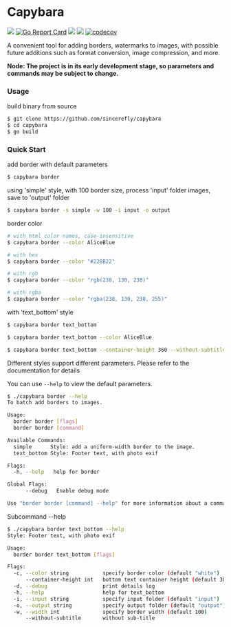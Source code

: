 # Capybara 
![](https://github.com/sincerefly/capybara/workflows/Build/badge.svg)
[![Go Report Card](https://goreportcard.com/badge/github.com/sincerefly/capybara)](https://goreportcard.com/report/github.com/sincerefly/capybara)
<a href="https://opensource.org/licenses/MIT"><img src="https://img.shields.io/badge/license-MIT-_red.svg"></a>
<a href="https://github.com/sincerefly/capybara/issues"><img src="https://img.shields.io/badge/contributions-welcome-brightgreen.svg?style=flat"></a>
[![codecov](https://codecov.io/gh/sincerefly/capybara/graph/badge.svg?token=D8RGT9H0TU)](https://codecov.io/gh/sincerefly/capybara)

A convenient tool for adding borders, watermarks to images, with possible future additions such as format conversion, image compression, and more.

**Node: The project is in its early development stage, so parameters and commands may be subject to change.**

### Usage

build binary from source

```bash
$ git clone https://github.com/sincerefly/capybara
$ cd capybara
$ go build
```

### Quick Start

add border with default parameters

```bash
$ capybara border
```

using 'simple' style, with 100 border size, process 'input' folder images, save to 'output' folder

```bash
$ capybara border -s simple -w 100 -i input -o output
```

border color 

```bash
# with html color names, case-insensitive
$ capybara border --color AliceBlue

# with hex
$ capybara border --color "#228B22"

# with rgb
$ capybara border --color "rgb(238, 130, 238)"

# with rgba
$ capybara border --color "rgba(238, 130, 238, 255)"
```

with 'text_bottom' style

```bash
$ capybara border text_bottom

$ capybara border text_bottom --color AliceBlue

$ capybara border text_bottom --container-height 360 --without-subtitle
```

Different styles support different parameters. Please refer to the documentation for details

You can use `--help` to view the default parameters.

```bash
$ ./capybara border --help
To batch add borders to images.

Usage:
  border border [flags]
  border border [command]

Available Commands:
  simple      Style: add a uniform-width border to the image.
  text_bottom Style: Footer text, with photo exif

Flags:
  -h, --help   help for border

Global Flags:
      --debug   Enable debug mode

Use "border border [command] --help" for more information about a command.

```

Subcommand --help

```bash
$ ./capybara border text_bottom --help
Style: Footer text, with photo exif

Usage:
  border border text_bottom [flags]

Flags:
  -c, --color string           specify border color (default "white")
      --container-height int   bottom text container height (default 300)
  -d, --debug                  print details log
  -h, --help                   help for text_bottom
  -i, --input string           specify input folder (default "input")
  -o, --output string          specify output folder (default "output")
  -w, --width int              specify border width (default 100)
      --without-subtitle       without sub-title
```